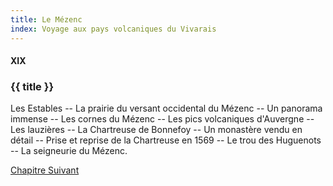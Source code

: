 ```yaml
---
title: Le Mézenc
index: Voyage aux pays volcaniques du Vivarais
---
```


#### XIX

### {{ title }}

<div id="tltr">

Les Estables -- La prairie du versant occidental du Mézenc -- Un panorama
immense -- Les cornes du Mézenc -- Les pics volcaniques d'Auvergne -- Les
lauzières -- La Chartreuse de Bonnefoy -- Un monastère vendu en détail -- Prise
et reprise de la Chartreuse en 1569 -- Le trou des Huguenots -- La seigneurie du
Mézenc.

</div>

<div id="next">

[Chapitre Suivant](20.html)

</div>
